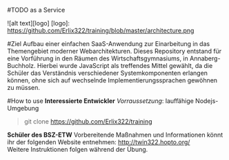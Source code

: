 #TODO as a Service

![alt text][logo]
[logo]: https://github.com/Erlix322/training/blob/master/architecture.png

#Ziel
Aufbau einer einfachen SaaS-Anwendung zur Einarbeitung in das Themengebiet moderner Webarchitekturen.
Dieses Repository entstand für eine Vorführung in den Räumen des Wirtschaftsgymnasiums, in Annaberg-Buchholz. 
Hierbei wurde JavaScript als treffendes Mittel gewählt, da die Schüler das Verständnis verschiedener Systemkomponenten erlangen können, ohne sich auf wechselnde Implementierungssprachen gewöhnen zu müssen.

#How to use
**Interessierte Entwickler**
*Vorraussetzung*: lauffähige Nodejs-Umgebung
> git clone https://github.com/Erlix322/training

**Schüler des BSZ-ETW**
Vorbereitende Maßnahmen und Informationen könnt ihr der folgenden Website entnehmen: http://twin322.hopto.org/  
Weitere Instruktionen folgen während der Übung.


 

